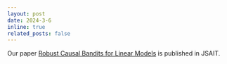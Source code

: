 ```yaml
---
layout: post
date: 2024-3-6 
inline: true
related_posts: false
---
```


Our paper [Robust Causal Bandits for Linear Models](https://arxiv.org/abs/2310.19794v2) is published in JSAIT. 

